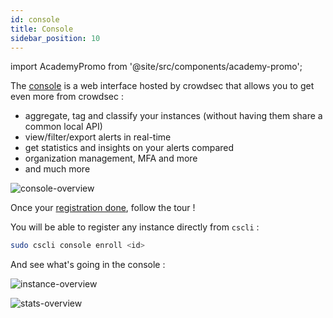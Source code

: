 ```yaml
---
id: console
title: Console
sidebar_position: 10
---
```


import AcademyPromo from '@site/src/components/academy-promo';

<AcademyPromo
  image="crowdsec_console.svg"
  description="Watch a short series of videos on how to get started with the CrowdSec Console and enroll your first Security Engine"
  title="Get started with the Console"
  course="get-started-with-the-crowdsec-console"
  utm="?utm_source=docs&utm_medium=banner&utm_campaign=console-page&utm_id=academydocs"
/>

The [console](https://app.crowdsec.net) is a web interface hosted by crowdsec that allows you to get even more from crowdsec :

-   aggregate, tag and classify your instances (without having them share a common local API)
-   view/filter/export alerts in real-time
-   get statistics and insights on your alerts compared
-   organization management, MFA and more
-   and much more

![console-overview](/img/console-overview.png)

Once your [registration done](https://app.crowdsec.net/signup), follow the tour !

You will be able to register any instance directly from `cscli` :

```bash
sudo cscli console enroll <id>
```

And see what's going in the console :

![instance-overview](/img/console-instance-overview.png)

![stats-overview](/img/console-stats-overview.png)
